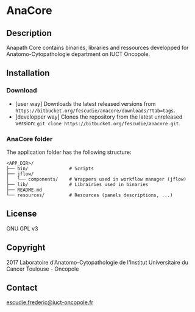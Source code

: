 # AnaCore

## Description
Anapath Core contains binaries, libraries and ressources developped for
Anatomo-Cytopathologie department on IUCT Oncopole.

## Installation
### Download

* [user way] Downloads the latest released versions from `https://bitbucket.org/fescudie/anacore/downloads/?tab=tags`.
* [developper way] Clones the repository from the latest unreleased version: `git clone https://bitbucket.org/fescudie/anacore.git`.

### AnaCore folder
The application folder has the following structure:

    <APP_DIR>/
    ├── bin/               # Scripts
    ├── jflow/
    │   └── components/    # Wrappers used in workflow manager (jflow)
    ├── lib/               # Librairies used in binaries
    ├── README.md
    └── resources/         # Resources (panels descriptions, ...)

## License
GNU GPL v3

## Copyright
2017 Laboratoire d'Anatomo-Cytopathologie de l'Institut Universitaire du Cancer
Toulouse - Oncopole

## Contact
escudie.frederic@iuct-oncopole.fr
